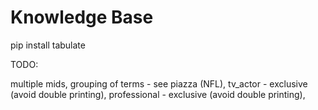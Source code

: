 Knowledge Base
==============

pip install tabulate

TODO:

multiple mids,
grouping of terms - see piazza (NFL),
tv_actor - exclusive (avoid double printing),
professional - exclusive (avoid double printing),
